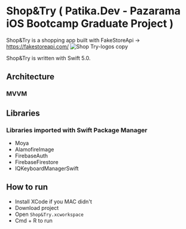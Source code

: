 # Shop&Try ( Patika.Dev - Pazarama iOS Bootcamp Graduate Project )

 Shop&Try is a shopping app built with FakeStoreApi ->  https://fakestoreapi.com/
 ![Shop Try-logos copy](https://user-images.githubusercontent.com/55625400/200405363-635f5f8f-05f1-4c01-801a-7f3118e0db2c.jpeg)
 
 Shop&Try is written with Swift 5.0. 
## Architecture
  ### MVVM
## Libraries
### Libraries imported with Swift Package Manager
- Moya
- AlamofireImage
- FirebaseAuth
- FirebaseFirestore
- IQKeyboardManagerSwift
## How to run
- Install XCode if you MAC didn't
- Download project
- Open `Shop&Try.xcworkspace`
- Cmd + R to run
